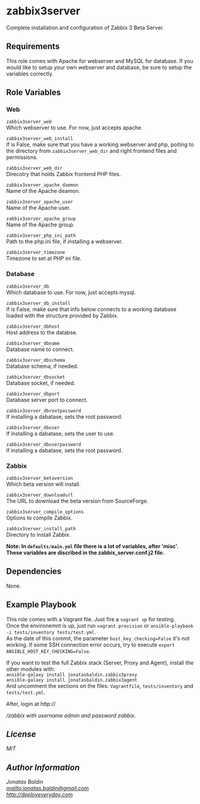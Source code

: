 zabbix3server
=============

Complete installation and configuration of Zabbix 3 Beta Server.

Requirements
------------

This role comes with Apache for webserver and MySQL for database.
If you would like to setup your own webserver and database, be sure to setup the variables correctly.

Role Variables
--------------

### Web

`zabbix3server_web`     
Which webserver to use. For now, just accepts apache.

`zabbix3server_web_install`     
If is False, make sure that you have a working webserver and php, poiting to the directory from `zabbix3server_web_dir` and right frontend files and permissions.

`zabbix3server_web_dir`     
Direcotry that holds Zabbix frontend PHP files.

`zabbix3server_apache_daemon`     
Name of the Apache deamon.

`zabbix3server_apache_user`    
Name of the Apache user.

`zabbix3server_apache_group`    
Name of the Apache group.

`zabbix3server_php_ini_path`    
Path to the php.ini file, if installing a webserver.

`zabbix3server_timezone`    
Timezone to set at PHP ini file.

### Database

`zabbix3server_db`    
Which database to use. For now, just accepts mysql.

`zabbix3server_db_install`    
If is False, make sure that info below connects to a working database loaded with the structure provided by Zabbix.
                                                                          
`zabbix3server_dbhost`    
Host address to the databse.

`zabbix3server_dbname`    
Database name to connect.

`zabbix3server_dbschema`    
Database schema, if needed.

`zabbix3server_dbsocket`    
Database socket, if needed.

`zabbix3server_dbport`    
Database server port to connect.
                                                                          
`zabbix3server_dbrootpassword`    
If installing a dabatase, sets the root password.

`zabbix3server_dbuser`    
If installing a dabatase, sets the user to use.

`zabbix3server_dbuserpassword`    
If installing a dabatase, sets the root password.


### Zabbix

`zabbix3server_betaversion`    
Which beta version will install.

`zabbix3server_downloadurl`    
The URL to download the beta version from SourceForge.

`zabbix3server_compile_options`    
Options to compile Zabbix.

`zabbix3server_install_path`    
Directory to install Zabbix.

**Note: In `defaults/main.yml` file there is a lot of variables, after 'misc'. These variables are discribed in the zabbix_server.conf.j2 file.**

Dependencies
------------

None.

Example Playbook
----------------

This role comes with a Vagrant file. Just fire a `vagrant up` for testing.     
Once the environemnt is up, just run `vagrant provision` or `ansible-playbook -i tests/inventory tests/test.yml`.     
As the date of this commit, the parameter `host_key_checking=False` it's not working. If some SSH connection error occurs, try to execute `export ANSIBLE_HOST_KEY_CHECKING=False`.    

If you want to test the full Zabbix stack (Server, Proxy and Agent), install the other modules with:     
`ansible-galaxy install jonatasbaldin.zabbix3proxy`     
`ansible-galaxy install jonatasbaldin.zabbix3agent`     
And uncomment the sections on the files: `Vagrantfile`, `tests/inventory` and `tests/test.yml`.     

After, login at http://<address>/zabbix with username admin and password zabbix.

License
-------

MIT

Author Information
------------------

Jonatas Baldin      
<mailto:jonatas.baldin@gmail.com>      
http://deployeveryday.com
